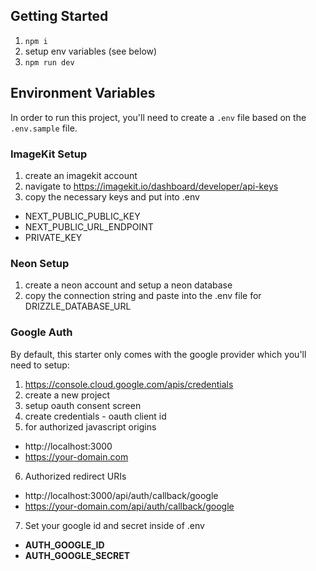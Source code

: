 ## Getting Started

1. `npm i`
2. setup env variables (see below)
3. `npm run dev`

## Environment Variables

In order to run this project, you'll need to create a `.env` file based on the `.env.sample` file.

### ImageKit Setup

1. create an imagekit account
2. navigate to https://imagekit.io/dashboard/developer/api-keys
3. copy the necessary keys and put into .env

- NEXT_PUBLIC_PUBLIC_KEY
- NEXT_PUBLIC_URL_ENDPOINT
- PRIVATE_KEY

### Neon Setup

1. create a neon account and setup a neon database
2. copy the connection string and paste into the .env file for DRIZZLE_DATABASE_URL

### Google Auth

By default, this starter only comes with the google provider which you'll need to setup:

1. https://console.cloud.google.com/apis/credentials
2. create a new project
3. setup oauth consent screen
4. create credentials - oauth client id
5. for authorized javascript origins

- http://localhost:3000
- https://your-domain.com

6. Authorized redirect URIs

- http://localhost:3000/api/auth/callback/google
- https://your-domain.com/api/auth/callback/google

7. Set your google id and secret inside of .env

- **AUTH_GOOGLE_ID**
- **AUTH_GOOGLE_SECRET**
